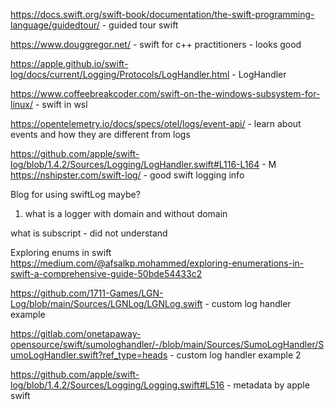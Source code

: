 https://docs.swift.org/swift-book/documentation/the-swift-programming-language/guidedtour/  - guided tour swift

https://www.douggregor.net/  - swift for c++ practitioners - looks good

https://apple.github.io/swift-log/docs/current/Logging/Protocols/LogHandler.html  - LogHandler

https://www.coffeebreakcoder.com/swift-on-the-windows-subsystem-for-linux/ - swift in wsl

https://opentelemetry.io/docs/specs/otel/logs/event-api/  - learn about events and how they are different from logs

https://github.com/apple/swift-log/blob/1.4.2/Sources/Logging/LogHandler.swift#L116-L164  - M
https://nshipster.com/swift-log/  - good swift logging info

Blog for using swiftLog maybe?

1. what is a logger with domain and without domain

what is subscript - did not understand

Exploring enums in swift https://medium.com/@afsalkp.mohammed/exploring-enumerations-in-swift-a-comprehensive-guide-50bde54433c2

https://github.com/1711-Games/LGN-Log/blob/main/Sources/LGNLog/LGNLog.swift  - custom log handler example

https://gitlab.com/onetapaway-opensource/swift/sumologhandler/-/blob/main/Sources/SumoLogHandler/SumoLogHandler.swift?ref_type=heads   - custom log handler example 2

https://github.com/apple/swift-log/blob/1.4.2/Sources/Logging/Logging.swift#L516  - metadata by apple swift
